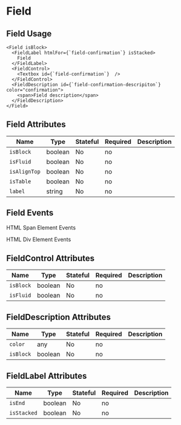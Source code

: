 # Field

## Field Usage

```react
<Field isBlock>
  <FieldLabel htmlFor={`field-confirmation`} isStacked>
    Field
  </FieldLabel>
  <FieldControl>
    <Textbox id={`field-confirmation`}  />
  </FieldControl>
  <FieldDescription id={`field-confirmation-descripiton`} color="confirmation">
    <span>Field description</span>
  </FieldDescription>
</Field>

```

## Field Attributes

Name | Type | Stateful | Required | Description
--- | --- | --- | --- | ---
`isBlock` | boolean | No | no | 
`isFluid` | boolean | No | no | 
`isAlignTop` | boolean | No | no | 
`isTable` | boolean | No | no | 
`label` | string | No | no | 

## Field Events

HTML Span Element Events

HTML Div Element Events


## FieldControl Attributes

Name | Type | Stateful | Required | Description
--- | --- | --- | --- | ---
`isBlock` | boolean | No | no | 
`isFluid` | boolean | No | no | 


## FieldDescription Attributes

Name | Type | Stateful | Required | Description
--- | --- | --- | --- | ---
`color` | any | No | no | 
`isBlock` | boolean | No | no | 

## FieldLabel Attributes

Name | Type | Stateful | Required | Description
--- | --- | --- | --- | ---
`isEnd` | boolean | No | no | 
`isStacked` | boolean | No | no | 

